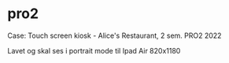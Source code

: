 # pro2
Case: Touch screen kiosk - Alice's Restaurant, 2 sem. PRO2 2022

Lavet og skal ses i portrait mode til Ipad Air 820x1180
